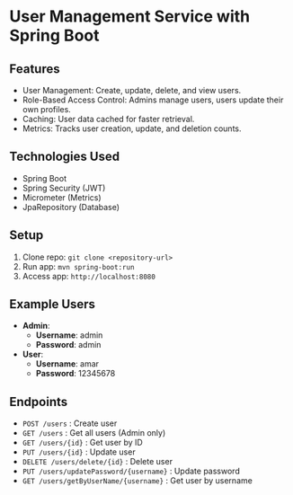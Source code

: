 # User Management Service with Spring Boot

## Features
- User Management: Create, update, delete, and view users.
- Role-Based Access Control: Admins manage users, users update their own profiles.
- Caching: User data cached for faster retrieval.
- Metrics: Tracks user creation, update, and deletion counts.

## Technologies Used
- Spring Boot
- Spring Security (JWT)
- Micrometer (Metrics)
- JpaRepository (Database)

## Setup
1. Clone repo: `git clone <repository-url>`
2. Run app: `mvn spring-boot:run`
3. Access app: `http://localhost:8080`

## Example Users
- **Admin**:
  - **Username**: admin
  - **Password**: admin
- **User**:
  - **Username**: amar
  - **Password**: 12345678

## Endpoints
- `POST /users` : Create user
- `GET /users` : Get all users (Admin only)
- `GET /users/{id}` : Get user by ID
- `PUT /users/{id}` : Update user
- `DELETE /users/delete/{id}` : Delete user
- `PUT /users/updatePassword/{username}` : Update password
- `GET /users/getByUserName/{username}` : Get user by username


